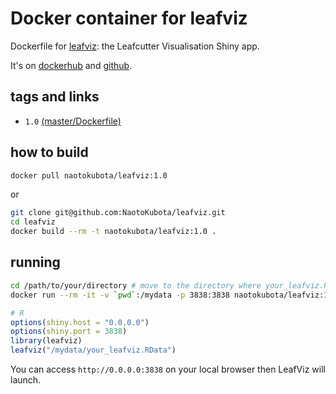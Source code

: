 # Docker container for leafviz

Dockerfile for [leafviz](https://github.com/jackhump/leafviz): the Leafcutter Visualisation Shiny app.

It's on [dockerhub](https://hub.docker.com/r/naotokubota/leafviz) and [github](https://github.com/NaotoKubota/leafviz).

## tags and links
- `1.0` [(master/Dockerfile)](https://github.com/NaotoKubota/leafviz/blob/master/Dockerfile)

## how to build

```sh
docker pull naotokubota/leafviz:1.0
```

or

```sh
git clone git@github.com:NaotoKubota/leafviz.git
cd leafviz
docker build --rm -t naotokubota/leafviz:1.0 .
```

## running

```sh
cd /path/to/your/directory # move to the directory where your_leafviz.RData exists
docker run --rm -it -v `pwd`:/mydata -p 3838:3838 naotokubota/leafviz:1.0
```

```R
# R
options(shiny.host = "0.0.0.0")
options(shiny.port = 3838)
library(leafviz)
leafviz("/mydata/your_leafviz.RData")
```

You can access `http://0.0.0.0:3838` on your local browser then LeafViz will launch.